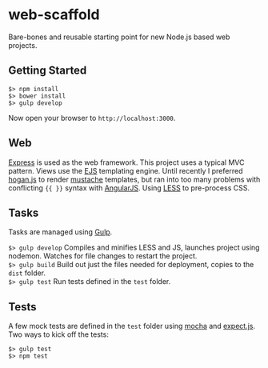 # web-scaffold
Bare-bones and reusable starting point for new Node.js based web projects. 

## Getting Started 

    $> npm install 
    $> bower install 
    $> gulp develop 

Now open your browser to `http://localhost:3000`. 

## Web 

[Express](http://expressjs.com/) is used as the web framework. This project uses a typical MVC pattern. Views use the [EJS](https://github.com/visionmedia/ejs) templating engine. Until recently I preferred [hogan.js](http://twitter.github.io/hogan.js/) to render [mustache](http://mustache.github.io/) templates, but ran into too many problems with conflicting `{{ }}` syntax with [AngularJS](https://angularjs.org/). Using [LESS](http://lesscss.org/) to pre-process CSS. 

## Tasks 
Tasks are managed using [Gulp](http://gulpjs.com/). 

`$> gulp develop` Compiles and minifies LESS and JS, launches project using nodemon. Watches for file changes to restart the project.  
`$> gulp build` Build out just the files needed for deployment, copies to the `dist` folder.  
`$> gulp test` Run tests defined in the `test` folder.  

## Tests 

A few mock tests are defined in the `test` folder using [mocha](http://visionmedia.github.io/mocha/) and [expect.js](https://github.com/LearnBoost/expect.js).  
Two ways to kick off the tests:  

    $> gulp test 
    $> npm test 

